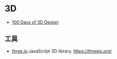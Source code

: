 # 3D

* [100 Days of 3D Design](https://medium.com/the-100-day-project/100-days-of-3d-4b28a514f3ac)

## 工具

* [three.js](https://github.com/mrdoob/three.js):JavaScript 3D library. https://threejs.org/

